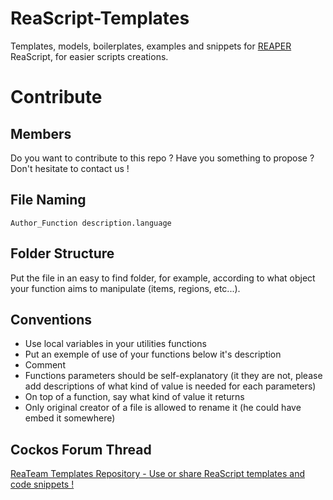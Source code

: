 # ReaScript-Templates
Templates, models, boilerplates, examples and snippets for [REAPER](http://www.reaper.fm) ReaScript, for easier scripts creations.

# Contribute

## Members
Do you want to contribute to this repo ? Have you something to propose ? Don't hesitate to contact us !

## File Naming

`Author_Function description.language`

## Folder Structure

Put the file in an easy to find folder, for example, according to what object your function aims to manipulate (items, regions, etc...).

## Conventions

 - Use local variables in your utilities functions
 - Put an exemple of use of your functions below it's description
 - Comment
 - Functions parameters should be self-explanatory (it they are not, please add descriptions of what kind of value is needed for each parameters)
 - On top of a function, say what kind of value it returns
 - Only original creator of a file is allowed to rename it (he could have embed it somewhere)
  
## Cockos Forum Thread
[ReaTeam Templates Repository - Use or share ReaScript templates and code snippets !](http://forum.cockos.com/showthread.php?t=172123)
